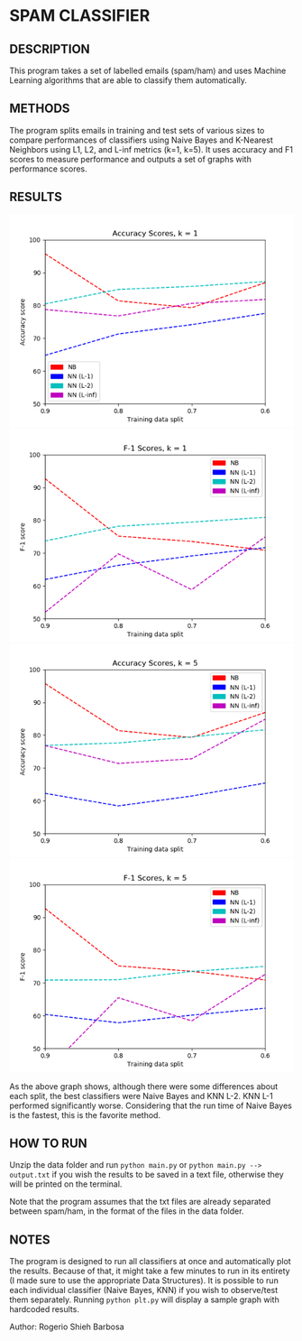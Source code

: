 # SPAM CLASSIFIER

## DESCRIPTION
This program takes a set of labelled emails (spam/ham) and uses Machine Learning algorithms that are able to classify them automatically. 

## METHODS
The program splits emails in training and test sets of various sizes to compare performances of classifiers using Naive Bayes and K-Nearest Neighbors using L1, L2, and L-inf metrics (k=1, k=5). It uses accuracy and F1 scores to measure performance and outputs a set of graphs with performance scores.

## RESULTS

![Graph 1]( /output/1.png "Graph 1" ) ![Graph 2]( /output/2.png "Graph 2" )
![Graph 3]( /output/3.png "Graph 3" ) ![Graph 4]( /output/4.png "Graph 4" )

As the above graph shows, although there were some differences about each split, the best classifiers were Naive Bayes and KNN L-2. KNN L-1 performed significantly worse. Considering that the run time of Naive Bayes is the fastest, this is the favorite method. 

## HOW TO RUN
Unzip the data folder and run `python main.py` or `python main.py --> output.txt` if you wish the results to be saved in a text file, otherwise they will be printed on the terminal.

Note that the program assumes that the txt files are already separated between spam/ham, in the format of the files in the data folder. 

## NOTES
The program is designed to run all classifiers at once and automatically plot the results. Because of that, it might take a few minutes to run in its entirety (I made sure to use the appropriate Data Structures). It is possible to run each individual classifier (Naive Bayes, KNN) if you wish to observe/test them separately. Running `python plt.py` will display a sample graph with hardcoded results. 

Author: Rogerio Shieh Barbosa
